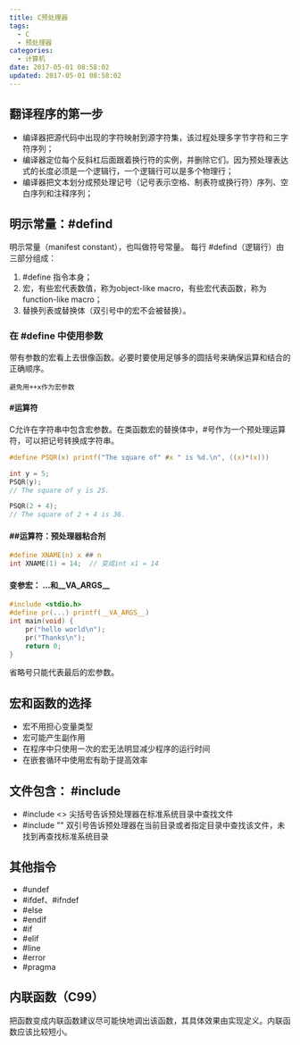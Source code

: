 ```yaml
---
title: C预处理器
tags:
  - C
  - 预处理器
categories:
  - 计算机
date: 2017-05-01 08:58:02
updated: 2017-05-01 08:58:02
---
```

## 翻译程序的第一步
- 编译器把源代码中出现的字符映射到源字符集，该过程处理多字节字符和三字符序列；
- 编译器定位每个反斜杠后面跟着换行符的实例，并删除它们。因为预处理表达式的长度必须是一个逻辑行，一个逻辑行可以是多个物理行；
- 编译器把文本划分成预处理记号（记号表示空格、制表符或换行符）序列、空白序列和注释序列；

## 明示常量：#defind
明示常量（manifest constant），也叫做符号常量。
每行 #defind（逻辑行）由三部分组成：
1. #define 指令本身；
2. 宏，有些宏代表数值，称为object-like macro，有些宏代表函数，称为function-like macro；
3. 替换列表或替换体（双引号中的宏不会被替换）。

### 在 #define 中使用参数
带有参数的宏看上去很像函数。必要时要使用足够多的圆括号来确保运算和结合的正确顺序。

`避免用++x作为宏参数`

#### #运算符
C允许在字符串中包含宏参数。在类函数宏的替换体中，#号作为一个预处理运算符，可以把记号转换成字符串。
```C
#define PSQR(x) printf("The square of" #x " is %d.\n", ((x)*(x)))

int y = 5;
PSQR(y);
// The square of y is 25.

PSQR(2 + 4);
// The square of 2 + 4 is 36.
```

#### ##运算符：预处理器粘合剂
```C
#define XNAME(n) x ## n
int XNAME(1) = 14;  // 变成int x1 = 14
```

#### 变参宏： ...和__VA_ARGS__
```c
#include <stdio.h>
#define pr(...) printf(__VA_ARGS__)
int main(void) {
	pr("hello world\n");
	pr("Thanks\n");
	return 0;
}
```

省略号只能代表最后的宏参数。

## 宏和函数的选择
- 宏不用担心变量类型
- 宏可能产生副作用
- 在程序中只使用一次的宏无法明显减少程序的运行时间
- 在嵌套循环中使用宏有助于提高效率

## 文件包含： #include
- #include <> 尖括号告诉预处理器在标准系统目录中查找文件
- #include "" 双引号告诉预处理器在当前目录或者指定目录中查找该文件，未找到再查找标准系统目录

## 其他指令
- #undef
- #ifdef、#ifndef
- #else
- #endif
- #if
- #elif
- #line
- #error
- #pragma

## 内联函数（C99）
把函数变成内联函数建议尽可能快地调出该函数，其具体效果由实现定义。内联函数应该比较短小。
